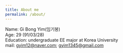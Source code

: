 ```yaml
---
title: About me
permalink: /about/
---
```


Name: Gi Bong Yim(임기봉) <br>
Age: 29 (91/03/28) <br>
Education: undergraduate EE major at Korea University  <br>
mail: gyim12@naver.com; gyim1345@gmail.com <br>

